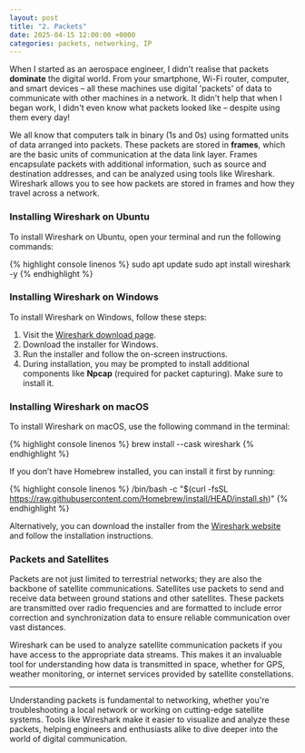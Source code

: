 ```yaml
---
layout: post
title: "2. Packets"
date: 2025-04-15 12:00:00 +0000
categories: packets, networking, IP
---
```


When I started as an aerospace engineer, I didn't realise that packets **dominate** the digital world. From your smartphone, Wi-Fi router, computer, and smart devices – all these machines use digital 'packets' of data to communicate with other machines in a network. It didn't help that when I began work, I didn't even know what packets looked like – despite using them every day!

We all know that computers talk in binary (1s and 0s) using formatted units of data arranged into packets. These packets are stored in **frames**, which are the basic units of communication at the data link layer. Frames encapsulate packets with additional information, such as source and destination addresses, and can be analyzed using tools like Wireshark. Wireshark allows you to see how packets are stored in frames and how they travel across a network.

### Installing Wireshark on Ubuntu

To install Wireshark on Ubuntu, open your terminal and run the following commands:

{% highlight console linenos %}
sudo apt update
sudo apt install wireshark -y
{% endhighlight %}

### Installing Wireshark on Windows

To install Wireshark on Windows, follow these steps:

1. Visit the [Wireshark download page](https://www.wireshark.org/download.html).
2. Download the installer for Windows.
3. Run the installer and follow the on-screen instructions.
4. During installation, you may be prompted to install additional components like **Npcap** (required for packet capturing). Make sure to install it.

### Installing Wireshark on macOS

To install Wireshark on macOS, use the following command in the terminal:

{% highlight console linenos %}
brew install --cask wireshark
{% endhighlight %}

If you don’t have Homebrew installed, you can install it first by running:

{% highlight console linenos %}
/bin/bash -c "$(curl -fsSL https://raw.githubusercontent.com/Homebrew/install/HEAD/install.sh)"
{% endhighlight %}

Alternatively, you can download the installer from the [Wireshark website](https://www.wireshark.org/download.html) and follow the installation instructions.

### Packets and Satellites

Packets are not just limited to terrestrial networks; they are also the backbone of satellite communications. Satellites use packets to send and receive data between ground stations and other satellites. These packets are transmitted over radio frequencies and are formatted to include error correction and synchronization data to ensure reliable communication over vast distances.

Wireshark can be used to analyze satellite communication packets if you have access to the appropriate data streams. This makes it an invaluable tool for understanding how data is transmitted in space, whether for GPS, weather monitoring, or internet services provided by satellite constellations.

---

Understanding packets is fundamental to networking, whether you're troubleshooting a local network or working on cutting-edge satellite systems. Tools like Wireshark make it easier to visualize and analyze these packets, helping engineers and enthusiasts alike to dive deeper into the world of digital communication.


